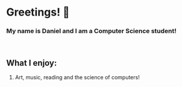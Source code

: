 <h1>Greetings! 🤖</h1>
<h3>My name is Daniel and I am a Computer Science student!</h3>
</br>
<h2>What I enjoy:</h2>
<ol>
  <li>Art, music, reading and the science of computers!</li>
</ol>  
</br>

<!--
**recursiveDan/recursiveDan** is a ✨ _special_ ✨ repository because its `README.md` (this file) appears on your GitHub profile.

Here are some ideas to get you started:

- 🔭 I’m currently working on ...
- 🌱 I’m currently learning ...
- 👯 I’m looking to collaborate on ...
- 🤔 I’m looking for help with ...
- 💬 Ask me about ...
- 📫 How to reach me: ...
- 😄 Pronouns: ...
- ⚡ Fun fact: ...
-->
